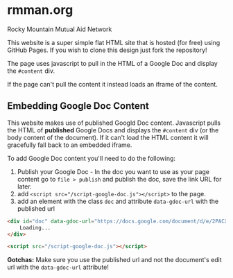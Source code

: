 # rmman.org
Rocky Mountain Mutual Aid Network

This website is a super simple flat HTML site that is hosted (for free) using GitHub Pages. 
If you wish to clone this design just fork the repository! 

The page uses javascript to pull in the HTML of a Google Doc and display the `#content` div.

If the page can't pull the content it instead loads an iframe of the content.

## Embedding Google Doc Content

This website makes use of published Googld Doc content. Javascript pulls the HTML of **published** Google Docs
and displays the `#content` div (or the body content of the document). If it can't load the HTML content it 
will gracefully fall back to an embedded iframe.

To add Google Doc content you'll need to do the following:

1. Publish your Google Doc - In the doc you want to use as your page content go to `file > publish` and publish the doc, save the link URL for later.
2. add `<script src="/script-google-doc.js"></script>` to the page.
3. add an element with the class `doc` and attribute `data-gdoc-url` with the published url

``` html
<div id="doc" data-gdoc-url="https://docs.google.com/document/d/e/2PACX-1vT5gCxJy7b1abHTQ0AKOFCYbssHDy1pVQyjJmBvsRrwA1T7GiULwaENsv2k_Mfwj8xYdBEiQzvJtD8N/pub">
    Loading...
</div>

<script src="/script-google-doc.js"></script>
```

**Gotchas:** Make sure you use the published url and not the document's edit url with the `data-gdoc-url` attribute!

